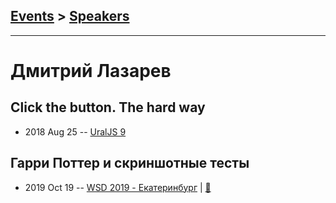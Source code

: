 ## [Events](../README.md) > [Speakers](../speakers.md)
---

# Дмитрий Лазарев

## Click the button. The hard way
- 2018 Aug 25 -- [UralJS 9](https://www.youtube.com/watch?v=q0jW1ljHjXM)    
## Гарри Поттер и скриншотные тесты
- 2019 Oct 19 -- [WSD 2019 - Екатеринбург](https://www.youtube.com/watch?v=DsfnFrwKksA&t=4337s)  | [:notebook:](https://wsd.events/2019/10/19/pres/screenshot-test/)  
